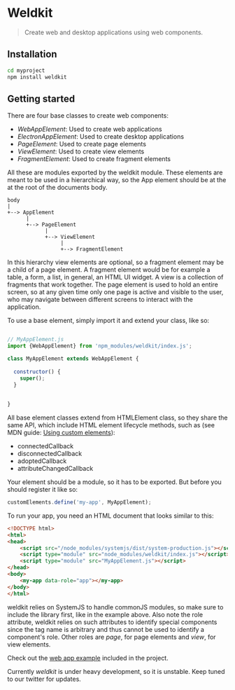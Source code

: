 # Weldkit

> Create web and desktop applications using web components.

## Installation

```bash
cd myproject
npm install weldkit
```

## Getting started

There are four base classes to create web components:

* _WebAppElement_: Used to create web applications
* _ElectronAppElement_: Used to create desktop applications
* _PageElement_: Used to create page elements
* _ViewElement_: Used to create view elements
* _FragmentElement_: Used to create fragment elements

All these are modules exported by the weldkit module. These elements
are meant to be used in a hierarchical way, so the App element should
be at the at the root of the documents body.

```
body
|
+--> AppElement
      |
      +--> PageElement
            |
            +--> ViewElement
                 |
                 +--> FragmentElement
```

In this hierarchy view elements are optional, so a fragment element
may be a child of a page element. A fragment element would be for
example a table, a form, a list, in general, an HTML UI widget.
A view is a collection of fragments that work together. The page
element is used to hold an entire screen, so at any given time
only one page is active and visible to the user, who may navigate
between different screens to interact with the application.

To use a base element, simply import it and extend your class,
like so:

```javascript

// MyAppElement.js
import {WebAppElement} from 'npm_modules/weldkit/index.js';

class MyAppElement extends WebAppElement {
  
  constructor() {
    super();
  }
  
  
}
```

All base element classes extend from HTMLElement class, so they
share the same API, which include HTML element lifecycle methods, such
as (see MDN guide: [Using custom elements](https://developer.mozilla.org/en-US/docs/Web/Web_Components/Using_custom_elements)):

* connectedCallback
* disconnectedCallback
* adoptedCallback
* attributeChangedCallback

Your element should be a module, so it has to be exported. But before
you should register it like so:

```javascript
customElements.define('my-app', MyAppElement);
```

To run your app, you need an HTML document that looks similar to this:

```html
<!DOCTYPE html>
<html>
<head>
    <script src="/node_modules/systemjs/dist/system-production.js"></script>
    <script type="module" src="node_modules/weldkit/index.js"></script>
    <script type="module" src="MyAppElement.js"></script>
</head>
<body>
    <my-app data-role="app"></my-app>
</body>
</html>
```

weldkit relies on SystemJS to handle commonJS modules, so make
sure to include the library first, like in the example above.
Also note the role attribute, weldkit relies on such attributes
to identify special components since the tag name is
arbitrary and thus cannot be used to identify a component's
role. Other roles are _page_, for page elements and _view_,
for view elements.

Check out the [web app example](https://github.com/cybersettler/weldkit/tree/master/src/test/example)
included in the project.

Currently _weldkit_ is under heavy development, so it is unstable.
Keep tuned to our twitter for updates.

